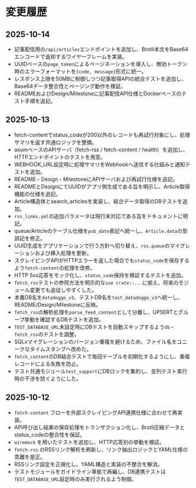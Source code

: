 # 変更履歴

## 2025-10-14
- 記事配信用の`/api/articles`エンドポイントを追加し、Brotli本文をBase64エンコードで返却するワイヤーフレームを実装。
- UUIDベースの`page_token`によるページネーションを導入し、無効トークン時のエラーフォーマットを`{code, message}`形式に統一。
- レスポンス上限を50MBに制御しつつ記事取得APIの統合テストを追加し、Base64データ整合性とページング動作を検証。
- READMEおよびDesign/Milestoneに記事配信API仕様とDockerベースのテスト手順を追記。

## 2025-10-13
- fetch-contentでstatus_codeが200以外のレコードも再試行対象にし、処理サマリを返す共通ロジックを整備。
- axumベースのAPIサーバ（fetch-rss / fetch-content / health）を追加し、HTTPエンドポイントのテストを用意。
- WEBHOOK_URL設定時に処理サマリをWebhookへ送信する仕組みと通知テストを追加。
- README・Design・MilestoneにAPIサーバおよび再試行仕様を追記。
- READMEとDesignにてUUIDがアプリ側生成である旨を明示し、Article取得機能の仕様を追記。
- Article構造体とsearch_articlesを実装し、結合データ取得のDBテストを追加。
- `rss_links.yml`の追加パラメータは現行未対応である旨をドキュメントに明記。
- queue/Articleのテーブル仕様を`pub_date`表記へ統一し、`Article.data`の型誤記を修正。
- UUID生成をアプリケーションで行う方針へ切り替え、`rss.queue`のマイグレーションおよび挿入処理を更新。
- スクレイピングAPIがHTTPエラーを返した場合でも`status_code`を保存するよう`fetch-content`の処理を改修。
- HTTP 5xx応答をモック化し、`status_code`保持を検証するテストを追加。
- `fetch_rss`テストの参照方法を明示的な`use crate::...`に揃え、将来のモジュール変更でも追従しやすくした。
- 本番DB名を`datadoggo_v3`、テストDB名を`test_datadoggo_v3`へ統一し、README/Design/Milestoneに反映。
- `fetch_rss`の解析処理を`parse_feed_content`として分離し、UPSERTとグループ挙動を確認するDBテストを追加。
- `TEST_DATABASE_URL`未設定時にDBテストを自動スキップするよう`db`・`fetch_rss`のテストを調整。
- SQLxマイグレーションのバージョン重複を避けるため、ファイル名をユニークなタイムスタンプへ改めた。
- `fetch_content`のDB結合テストで毎回テーブルを初期化するようにし、重複レコードによる失敗を防止。
- テスト共通モジュール`test_support`にDBロックを集約し、並列テスト実行時の干渉を防ぐようにした。

## 2025-10-12
- `fetch-content` フローを外部スクレイピングAPI連携仕様に合わせて再実装。
- API呼び出し結果の保存処理をトランザクション化し、Brotli圧縮データとstatus_codeの整合性を保証。
- `wiremock` を用いたテストを追加し、HTTP応答別の挙動を検証。
- `fetch-rss` のRSSリンク解析を刷新し、リンク抽出ロジックとYAML仕様の乖離を是正。
- RSSリンク設定を正規化し、YAML構造と実装の不整合を解消。
- テストモジュールをガイドライン準拠で再編し、DB連携テストは`TEST_DATABASE_URL`設定時のみ実行されるよう制御。
